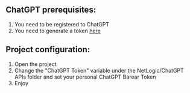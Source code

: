## ChatGPT prerequisites:
1. You need to be registered to ChatGPT
2. You need to generate a token [here]( https://platform.openai.com/account/api-keys)

## Project configuration:
1. Open the project
2. Change the "ChatGPT Token" variable under the NetLogic/ChatGPT APIs folder and set your personal ChatGPT Barear Token
3. Enjoy